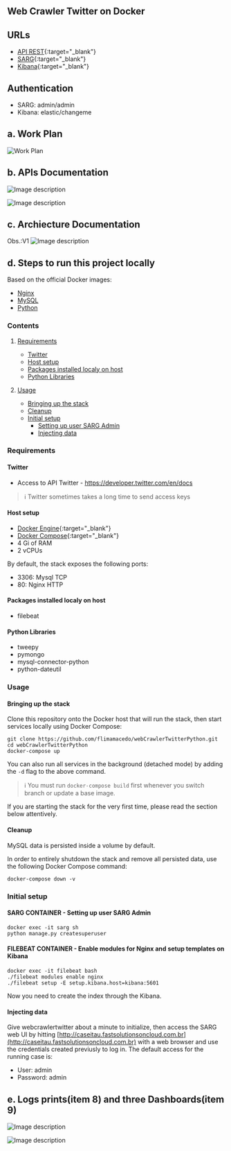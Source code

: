 ##  Web Crawler Twitter on Docker
##  URLs

* [API REST](http://caseitau.fastsolutionsoncloud.com.br/apiRest/tweets/){:target="_blank"}
* [SARG](http://caseitau.fastsolutionsoncloud.com.br){:target="_blank"}
* [Kibana](http://caseitau.fastsolutionsoncloud.com.br:5601){:target="_blank"}


##  Authentication

* SARG: admin/admin
* Kibana: elastic/changeme


## a. Work Plan

![Work Plan](https://github.com/flimamacedo/webCrawlerTwitterPython/blob/master/imgs/workPlan.PNG)


## b. APIs Documentation 

![Image description](https://github.com/flimamacedo/webCrawlerTwitterPython/blob/master/imgs/api2.PNG)

![Image description](https://github.com/flimamacedo/webCrawlerTwitterPython/blob/master/imgs/api1.png)

## c. Archiecture Documentation

Obs.:V1
![Image description](https://github.com/flimamacedo/webCrawlerTwitterPython/blob/master/imgs/architectureCaseItau.png)

## d. Steps to run this project locally</h2>

Based on the official Docker images:

* [Nginx](https://hub.docker.com/_/nginx)
* [MySQL](https://hub.docker.com/_/mysql)
* [Python](https://hub.docker.com/_/python)


### Contents

1. [Requirements](#requirements)
   * [Twitter](#twitter)
   * [Host setup](#host-setup)
   * [Packages installed localy on host](#packages-installed-localy-on-host)
   * [Python Libraries](#python-libraries)   
   
2. [Usage](#usage)
   * [Bringing up the stack](#bringing-up-the-stack)
   * [Cleanup](#cleanup)
   * [Initial setup](#initial-setup)
     * [Setting up user SARG Admin](#setting-up-user-sarg-admin)
     * [Injecting data](#injecting-data)

### Requirements

#### Twitter

* Access to API Twitter - https://developer.twitter.com/en/docs

> :information_source: Twitter sometimes takes a long time to send access keys

#### Host setup

* [Docker Engine](https://docs.docker.com/install/){:target="_blank"}
* [Docker Compose](https://docs.docker.com/compose/install/){:target="_blank"}
* 4 Gi of RAM
* 2 vCPUs 

By default, the stack exposes the following ports:
* 3306: Mysql TCP
* 80: Nginx HTTP

#### Packages installed localy on host

* filebeat

#### Python Libraries

* tweepy
* pymongo
* mysql-connector-python
* python-dateutil

### Usage

#### Bringing up the stack

Clone this repository onto the Docker host that will run the stack, then start services locally using Docker Compose:

```console
git clone https://github.com/flimamacedo/webCrawlerTwitterPython.git
cd webCrawlerTwitterPython
docker-compose up
```
You can also run all services in the background (detached mode) by adding the `-d` flag to the above command.

> :information_source: You must run `docker-compose build` first whenever you switch branch or update a base image.

If you are starting the stack for the very first time, please read the section below attentively.

#### Cleanup

MySQL data is persisted inside a volume by default.

In order to entirely shutdown the stack and remove all persisted data, use the following Docker Compose command:

```console
docker-compose down -v
```

### Initial setup

#### SARG CONTAINER - Setting up user SARG Admin

```console
docker exec -it sarg sh
python manage.py createsuperuser 
```

#### FILEBEAT CONTAINER - Enable modules for Nginx and setup templates on Kibana
```console
docker exec -it filebeat bash
./filebeat modules enable nginx
./filebeat setup -E setup.kibana.host=kibana:5601
```
Now you need to create the index through the Kibana.

#### Injecting data

Give webcrawlertwitter about a minute to initialize, then access the SARG web UI by hitting
[http://caseitau.fastsolutionsoncloud.com.br](http://caseitau.fastsolutionsoncloud.com.br) with a web browser and use the credentials created previusly  to log in. The default access for the running case is:

* User: admin
* Password: admin

## e. Logs prints(item 8) and three Dashboards(item 9)

![Image description](https://github.com/flimamacedo/webCrawlerTwitterPython/blob/master/imgs/dash_p1.png)

![Image description](https://github.com/flimamacedo/webCrawlerTwitterPython/blob/master/imgs/dash_p2.png)
